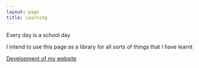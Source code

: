 ```yaml
---
layout: page
title: Learning
---
```


Every day is a school day

I intend to use this page as a library for all sorts of things that I have learnt

<a href="website.html"> Development of my website</a>

